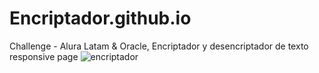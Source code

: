 # Encriptador.github.io
Challenge - Alura Latam &amp; Oracle,  Encriptador y desencriptador de texto responsive page
![encriptador](https://user-images.githubusercontent.com/100006318/210488975-5a93593e-f7e1-474f-881a-4937c786fb44.png)
